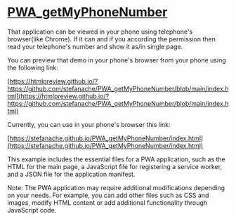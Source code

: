 # [PWA_getMyPhoneNumber](https://github.com/stefanache/PWA_getMyPhoneNumber)

That application can be viewed in your phone using telephone's browser(like Chrome).
If it can and if you according the permission then read your telephone's number and 
show it as/in single page.

You can preview that demo in your phone's browser from your phone using the following link:

[https://htmlpreview.github.io/?https://github.com/stefanache/PWA_getMyPhoneNumber/blob/main/index.html](https://htmlpreview.github.io/?https://github.com/stefanache/PWA_getMyPhoneNumber/blob/main/index.html)

Currently, you can use in your phone's browser this link:

[https://stefanache.github.io/PWA_getMyPhoneNumber/index.html](https://stefanache.github.io/PWA_getMyPhoneNumber/index.html)


This example includes the essential files for a PWA application, such as the HTML for the main page, 
a JavaScript file for registering a service worker, and a JSON file for the application manifest.

Note: 
      The PWA application may require additional modifications depending on your needs.
      For example, you can add other files such as CSS and images, modify HTML content or add additional 
      functionality through JavaScript code.
